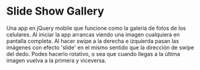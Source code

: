Slide Show Gallery
===

Una app en jQuery mobile que funcione como la galería de fotos de los celulares.
Al iniciar la app arrancas viendo una imagen cualquiera en pantalla completa.
Al hacer swipe a la derecha e izquierda pasan las imágenes con efecto 'slide' en el mismo sentido que la dirección de swipe del dedo.
Podes hacerlo rotativo, o sea que cuando llegas a la última imagen vuelva a la primera y viceversa.
